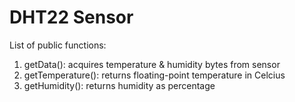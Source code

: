 # DHT22 Sensor
List of public functions:
1. getData(): acquires temperature & humidity bytes from sensor
2. getTemperature(): returns floating-point temperature in Celcius
3. getHumidity(): returns humidity as percentage
